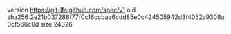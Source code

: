 version https://git-lfs.github.com/spec/v1
oid sha256:2e21b037286f77f0c16ccbaa6cdd85e0c424505942d3f4052a9308a0cf566c0d
size 24326
